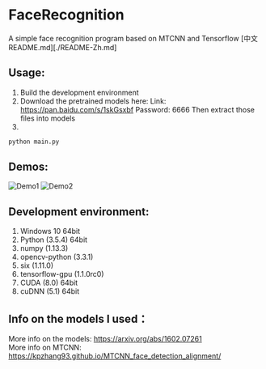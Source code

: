 # FaceRecognition
A simple face recognition program based on MTCNN and Tensorflow
[中文README.md][./README-Zh.md]

## Usage:
1. Build the development environment
2. Download the pretrained models here: Link: https://pan.baidu.com/s/1skGsxbf Password: 6666
    Then extract those files into models
3. 
```bash
python main.py
```

## Demos:
![Demo1](https://github.com/lmgy/FaceRecognition/blob/master/demos/pic1.jpg)
![Demo2](https://github.com/lmgy/FaceRecognition/blob/master/demos/pic2.jpg)

## Development environment:
1. Windows 10 64bit
2. Python (3.5.4) 64bit
3. numpy (1.13.3)
4. opencv-python (3.3.1)
5. six (1.11.0)
6. tensorflow-gpu (1.1.0rc0)
7. CUDA (8.0) 64bit
8. cuDNN (5.1) 64bit
    
## Info on the models I used：
More info on the models: https://arxiv.org/abs/1602.07261  
More info on MTCNN: https://kpzhang93.github.io/MTCNN_face_detection_alignment/  